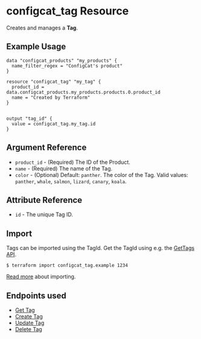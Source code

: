 # configcat_tag Resource

Creates and manages a **Tag**.  

## Example Usage

```hcl
data "configcat_products" "my_products" {
  name_filter_regex = "ConfigCat's product"
}

resource "configcat_tag" "my_tag" {
  product_id = data.configcat_products.my_products.products.0.product_id
  name = "Created by Terraform"
}


output "tag_id" {
  value = configcat_tag.my_tag.id
}
```

## Argument Reference

* `product_id` - (Required) The ID of the Product.
* `name` - (Required) The name of the Tag.
* `color` - (Optional) Default: `panther`. The color of the Tag. Valid values: `panther`, `whale`, `salmon`, `lizard`, `canary`, `koala`.

## Attribute Reference

* `id` - The unique Tag ID.

## Import

Tags can be imported using the TagId. Get the TagId using e.g. the [GetTags API](https://api.configcat.com/docs/#operation/get-tags).

```
$ terraform import configcat_tag.example 1234
```

[Read more](https://learn.hashicorp.com/tutorials/terraform/state-import) about importing.

## Endpoints used
* [Get Tag](https://api.configcat.com/docs/index.html#operation/get-tag)
* [Create Tag](https://api.configcat.com/docs/index.html#operation/create-tag)
* [Update Tag](https://api.configcat.com/docs/index.html#operation/update-tag)
* [Delete Tag](https://api.configcat.com/docs/index.html#operation/delete-tag)
